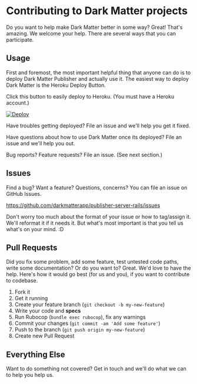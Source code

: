 # Contributing to Dark Matter projects

Do you want to help make Dark Matter better in some way? Great! That's amazing.
We welcome your help. There are several ways that you can participate.

## Usage

First and foremost, the most important helpful thing that anyone can do is to
deploy Dark Matter Publisher and actually use it. The easiest way to deploy
Dark Matter is the Heroku Deploy Button.

Click this button to easily deploy to Heroku. (You must have a Heroku account.)

[![Deploy](https://www.herokucdn.com/deploy/button.png)](https://heroku.com/deploy)

Have troubles getting deployed? File an issue and we'll help you get it fixed.

Have questions about how to use Dark Matter once its deployed?
File an issue and we'll help you out.

Bug reports? Feature requests? File an issue. (See next section.)

## Issues

Find a bug? Want a feature? Questions, concerns? You can file an issue
on GitHub Issues.

https://github.com/darkmatterapp/publisher-server-rails/issues

Don't worry too much about the format of your issue or how to tag/assign it.
We'll reformat it if it needs it. But what's most important is that you tell
us what's on your mind. :D

## Pull Requests

Did you fix some problem, add some feature, test untested code paths,
write some documentation? Or do you want to? Great. We'd love to have the help.
Here's how it would go best (for us and you), if you want to contribute to
codebase.

1. Fork it
1. Get it running
1. Create your feature branch (`git checkout -b my-new-feature`)
1. Write your code and **specs**
1. Run Rubocop (`bundle exec rubocop`), fix any warnings
1. Commit your changes (`git commit -am 'Add some feature'`)
1. Push to the branch (`git push origin my-new-feature`)
1. Create new Pull Request

## Everything Else

Want to do something not covered? Get in touch and we'll do what we can to help you help us.
